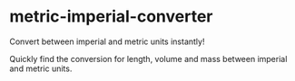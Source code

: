 # metric-imperial-converter
Convert between imperial and metric units instantly!

Quickly find the conversion for length, volume and mass between imperial and metric units.
